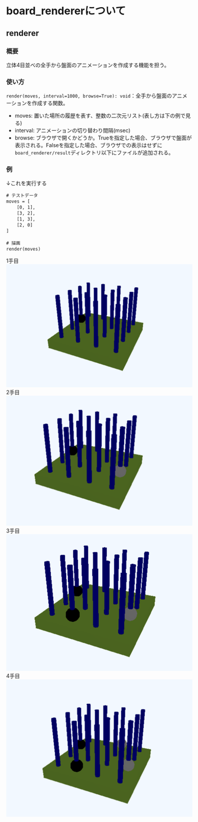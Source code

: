 # board_rendererについて
## renderer
### 概要
立体4目並べの全手から盤面のアニメーションを作成する機能を担う。
### 使い方
`render(moves, interval=1000, browse=True): void`：全手から盤面のアニメーションを作成する関数。
- moves: 置いた場所の履歴を表す、整数の二次元リスト(表し方は下の例で見る)
- interval: アニメーションの切り替わり間隔(msec)
- browse: ブラウザで開くかどうか。Trueを指定した場合、ブラウザで盤面が表示される。Falseを指定した場合、ブラウザでの表示はせずに`board_renderer/result`ディレクトリ以下にファイルが追加される。
### 例
↓これを実行する
```
# テストデータ
moves = [
    [0, 1],
    [3, 2],
    [1, 3],
    [2, 0]
]

# 描画
render(moves)
```
1手目
![1手目の画像](pic/image.png)
2手目
![2手目の画像](pic/image-1.png)
3手目
![3手目の画像](pic/image-2.png)
4手目
![4手目の画像](pic/image-3.png)